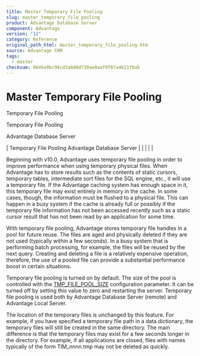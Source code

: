 ```yaml
---
title: Master Temporary File Pooling
slug: master_temporary_file_pooling
product: Advantage Database Server
component: Advantage
version: "12"
category: Reference
original_path_html: master_temporary_file_pooling.htm
source: Advantage CHM
tags:
  - master
checksum: 8645e0bc94cd3a8d6d730ae0aaf0f87a4621f0a5
---
```


# Master Temporary File Pooling

Temporary File Pooling

Temporary File Pooling

Advantage Database Server

| Temporary File Pooling  Advantage Database Server |  |  |  |  |

Beginning with v10.0, Advantage uses temporary file pooling in order to improve performance when using temporary physical files. When Advantage has to store results such as the contents of static cursors, temporary tables, intermediate sort files for the SQL engine, etc., it will use a temporary file. If the Advantage caching system has enough space in it, this temporary file may exist entirely in memory in the cache. In some cases, though, the information must be flushed to a physical file. This can happen in a busy system if the cache is already full or possibly if the temporary file information has not been accessed recently such as a static cursor result that has not been read by an application for some time.

With temporary file pooling, Advantage stores temporary file handles in a pool for future reuse. The files are aged and physically deleted if they are not used (typically within a few seconds). In a busy system that is performing batch processing, for example, the files will be reused by the next query. Creating and deleting a file is a relatively expensive operation, therefore, the use of a pooled file can provide a substantial performance boost in certain situations.

Temporary file pooling is turned on by default. The size of the pool is controlled with the [TMP\_FILE\_POOL\_SIZE](master_tmp_file_pool_size.md) configuration parameter. It can be turned off by setting this value to zero and restarting the server. Temporary file pooling is used both by Advantage Database Server (remote) and Advantage Local Server.

The location of the temporary files is unchanged by this feature. For example, if you have specified a temporary file path in a data dictionary, the temporary files will still be created in the same directory. The main difference is that the temporary files may exist for a few seconds longer in the directory. For example, if all applications are closed, files with names typically of the form TIM\_nnnn.tmp may not be deleted as quickly.

